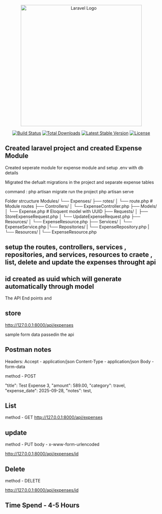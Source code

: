<p align="center"><a href="https://laravel.com" target="_blank"><img src="https://raw.githubusercontent.com/laravel/art/master/logo-lockup/5%20SVG/2%20CMYK/1%20Full%20Color/laravel-logolockup-cmyk-red.svg" width="400" alt="Laravel Logo"></a></p>

<p align="center">
<a href="https://github.com/laravel/framework/actions"><img src="https://github.com/laravel/framework/workflows/tests/badge.svg" alt="Build Status"></a>
<a href="https://packagist.org/packages/laravel/framework"><img src="https://img.shields.io/packagist/dt/laravel/framework" alt="Total Downloads"></a>
<a href="https://packagist.org/packages/laravel/framework"><img src="https://img.shields.io/packagist/v/laravel/framework" alt="Latest Stable Version"></a>
<a href="https://packagist.org/packages/laravel/framework"><img src="https://img.shields.io/packagist/l/laravel/framework" alt="License"></a>
</p>

## Created laravel project and created Expense Module
 Created seperate module for expense module and setup .env with db details

Migrated the defualt migrations in the project and separate expense tables

command : php artisan migrate
run the project  php artisan serve

Folder strcucture 
Modules/
└── Expenses/
    ├── rotes/
    │   └── route.php        # Module routes
    ├── Controllers/
    │   └── ExpenseController.php
    ├── Models/
    │   └── Expense.php       # Eloquent model with UUID
    ├── Requests/
    │   ├── StoreExpenseRequest.php
    │   └── UpdateExpenseRequest.php
    ├── Resources/
    │   └── ExpenseResource.php
    ├── Services/
    │   └── ExpenseService.php
    |└── Repositories/
    |    └── ExpenseRepository.php
    |└── Resources/
    |    └── ExpenseResource.php

  ## setup the routes, controllers, services , repositories, and services, resources to craete , list, delete  and update the expenses throught api 

  ## id created as uuid which will generate automatically through model

The API End points and 

## store
http://127.0.0.1:8000/api/expenses

sample form data passedin the api
## Postman notes
Headers:
Accept - application/json
Content-Type - application/json
 Body - form-data

method - POST

   "title": Test Expense 3,
    "amount": 589.00,
    "category": travel,
    "expense_date": 2025-09-28,
    "notes": test,

## List
method - GET
http://127.0.0.1:8000/api/expenses

## update
method - PUT
body - x-www-form-urlencoded 

http://127.0.0.1:8000/api/expenses/id

## Delete
method - DELETE

http://127.0.0.1:8000/api/expenses/id

## Time Spend - 4-5 Hours






